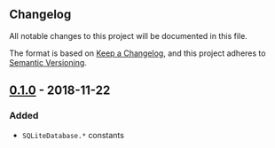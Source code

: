 Changelog
---------

All notable changes to this project will be documented in this file.

The format is based on [Keep a Changelog](https://keepachangelog.com/en/1.0.0/),
and this project adheres to [Semantic Versioning](https://semver.org/spec/v2.0.0.html).

## [0.1.0] - 2018-11-22
### Added
- `SQLiteDatabase.*` constants

[0.1.0]:  https://github.com/drydart/flutter_sqlcipher/compare/0.0.6...0.1.0
